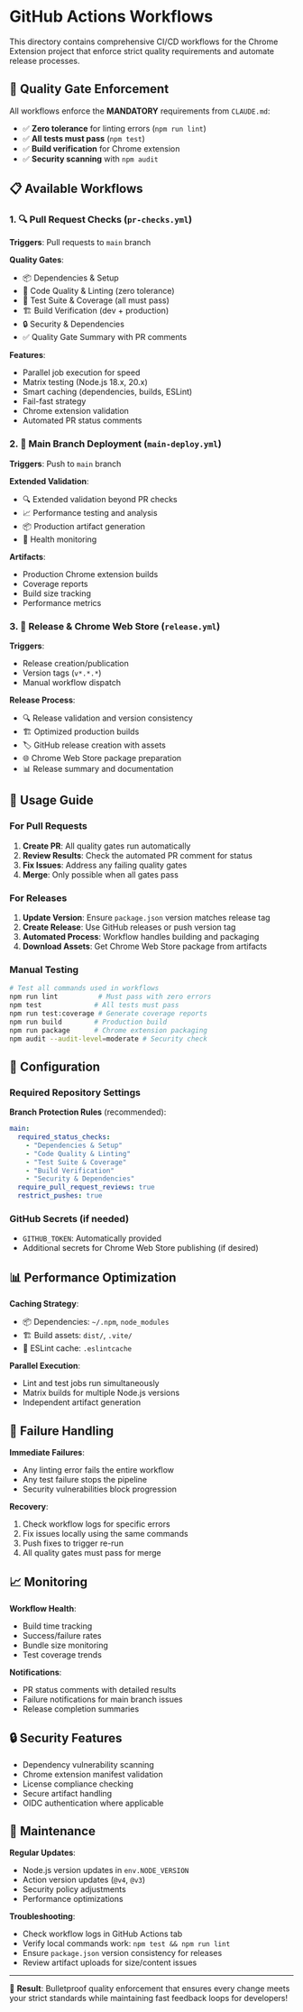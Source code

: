 # GitHub Actions Workflows

This directory contains comprehensive CI/CD workflows for the Chrome Extension project that enforce strict quality requirements and automate release processes.

## 🚨 Quality Gate Enforcement

All workflows enforce the **MANDATORY** requirements from `CLAUDE.md`:
- ✅ **Zero tolerance** for linting errors (`npm run lint`)
- ✅ **All tests must pass** (`npm test`)
- ✅ **Build verification** for Chrome extension
- ✅ **Security scanning** with `npm audit`

## 📋 Available Workflows

### 1. 🔍 Pull Request Checks (`pr-checks.yml`)

**Triggers**: Pull requests to `main` branch

**Quality Gates**:
- 📦 Dependencies & Setup
- 🧹 Code Quality & Linting (zero tolerance)
- 🧪 Test Suite & Coverage (all must pass)
- 🏗️ Build Verification (dev + production)
- 🔒 Security & Dependencies
- ✅ Quality Gate Summary with PR comments

**Features**:
- Parallel job execution for speed
- Matrix testing (Node.js 18.x, 20.x)
- Smart caching (dependencies, builds, ESLint)
- Fail-fast strategy
- Chrome extension validation
- Automated PR status comments

### 2. 🚀 Main Branch Deployment (`main-deploy.yml`)

**Triggers**: Push to `main` branch

**Extended Validation**:
- 🔍 Extended validation beyond PR checks
- 📈 Performance testing and analysis
- 📦 Production artifact generation
- 🏥 Health monitoring

**Artifacts**:
- Production Chrome extension builds
- Coverage reports
- Build size tracking
- Performance metrics

### 3. 🚀 Release & Chrome Web Store (`release.yml`)

**Triggers**: 
- Release creation/publication
- Version tags (`v*.*.*`)
- Manual workflow dispatch

**Release Process**:
- 🔍 Release validation and version consistency
- 🏗️ Optimized production builds
- 🏷️ GitHub release creation with assets
- 🌐 Chrome Web Store package preparation
- 📊 Release summary and documentation

## 🎯 Usage Guide

### For Pull Requests

1. **Create PR**: All quality gates run automatically
2. **Review Results**: Check the automated PR comment for status
3. **Fix Issues**: Address any failing quality gates
4. **Merge**: Only possible when all gates pass

### For Releases

1. **Update Version**: Ensure `package.json` version matches release tag
2. **Create Release**: Use GitHub releases or push version tag
3. **Automated Process**: Workflow handles building and packaging
4. **Download Assets**: Get Chrome Web Store package from artifacts

### Manual Testing

```bash
# Test all commands used in workflows
npm run lint          # Must pass with zero errors
npm test             # All tests must pass
npm run test:coverage # Generate coverage reports
npm run build        # Production build
npm run package      # Chrome extension packaging
npm audit --audit-level=moderate # Security check
```

## 🔧 Configuration

### Required Repository Settings

**Branch Protection Rules** (recommended):
```yaml
main:
  required_status_checks:
    - "Dependencies & Setup"
    - "Code Quality & Linting" 
    - "Test Suite & Coverage"
    - "Build Verification"
    - "Security & Dependencies"
  require_pull_request_reviews: true
  restrict_pushes: true
```

### GitHub Secrets (if needed)

- `GITHUB_TOKEN`: Automatically provided
- Additional secrets for Chrome Web Store publishing (if desired)

## 📊 Performance Optimization

**Caching Strategy**:
- 📦 Dependencies: `~/.npm`, `node_modules`
- 🏗️ Build assets: `dist/`, `.vite/`
- 🧹 ESLint cache: `.eslintcache`

**Parallel Execution**:
- Lint and test jobs run simultaneously
- Matrix builds for multiple Node.js versions
- Independent artifact generation

## 🚨 Failure Handling

**Immediate Failures**:
- Any linting error fails the entire workflow
- Any test failure stops the pipeline
- Security vulnerabilities block progression

**Recovery**:
1. Check workflow logs for specific errors
2. Fix issues locally using the same commands
3. Push fixes to trigger re-run
4. All quality gates must pass for merge

## 📈 Monitoring

**Workflow Health**:
- Build time tracking
- Success/failure rates
- Bundle size monitoring
- Test coverage trends

**Notifications**:
- PR status comments with detailed results
- Failure notifications for main branch issues
- Release completion summaries

## 🔒 Security Features

- Dependency vulnerability scanning
- Chrome extension manifest validation
- License compliance checking
- Secure artifact handling
- OIDC authentication where applicable

## 📝 Maintenance

**Regular Updates**:
- Node.js version updates in `env.NODE_VERSION`
- Action version updates (`@v4`, `@v3`)
- Security policy adjustments
- Performance optimizations

**Troubleshooting**:
- Check workflow logs in GitHub Actions tab
- Verify local commands work: `npm test && npm run lint`
- Ensure `package.json` version consistency for releases
- Review artifact uploads for size/content issues

---

🎉 **Result**: Bulletproof quality enforcement that ensures every change meets your strict standards while maintaining fast feedback loops for developers!